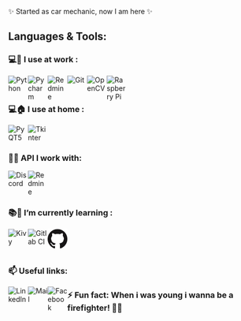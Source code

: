 ✨ Started as car mechanic, now I am here ✨


## Languages & Tools:
### 💻🔭 I use at work :
   
  <img align="left" alt="Python" width="40px" src="https://applover.pl/wp-content/uploads/2020/01/kisspng-python-computer-icons-programming-language-executa-5d0f0aa7c78fb3.0414836115612668558174-1024x1024.png" />
  <img align="left" alt="Pycharm" width="40px" src="https://upload.wikimedia.org/wikipedia/commons/thumb/1/1d/PyCharm_Icon.svg/150px-PyCharm_Icon.svg.png" />
  <img align="left" alt="Redmine" width="40px" src="https://emojis.slackmojis.com/emojis/images/1467306771/633/redmine.png?1467306771" />
  <img align="left" alt="Git" width="40px" src="http://upload.wikimedia.org/wikipedia/commons/thumb/3/3f/Git_icon.svg/256px-Git_icon.svg.png" />
  <img align="left" alt="OpenCV" width="40px" src="https://upload.wikimedia.org/wikipedia/commons/thumb/3/32/OpenCV_Logo_with_text_svg_version.svg/1200px-OpenCV_Logo_with_text_svg_version.svg.png" />
  <img align="left" alt="Raspberry Pi" width="40px" src="https://my.raspberrypi.org/favicon.ico" />
   
<br />
<br />

### 💻🏠 I use at home :
   <img align="left" alt="PyQT5" width="40px" src="https://encrypted-tbn0.gstatic.com/images?q=tbn:ANd9GcR-GbeIIyVBFyIepWO9bySXmHYf9d1KLZejPg&usqp=CAU" />
   <img align="left" alt="Tkinter" width="40px" src="https://wingware.com/images/large-feather.png" />
<br />
<br />

### 👨‍💻 API I work with:
   <img align="left" alt="Discord" width="40px" src="https://discord.com/assets/322c936a8c8be1b803cd94861bdfa868.png" />
   <img align="left" alt="Redmine" width="40px" src="https://emojis.slackmojis.com/emojis/images/1467306771/633/redmine.png?1467306771" />
<br />
<br />   
<br />

### 📚🌱 I’m currently learning :
  <img align="left" alt="Kivy" width="40px" src="http://kivy.org/logos/kivy-logo-black-256.png" />
  <img align="left" alt="Gitlab CI" width="40px" src="https://con.jaktestowac.pl/wp-content/uploads/posts/qe2019-media/gitlab-ci-cd-logo_2x.png" />
  <img align="left" alt="GitHub" width="40px" src="https://raw.githubusercontent.com/github/explore/78df643247d429f6cc873026c0622819ad797942/topics/github/github.png" />
<br />
<br />
<br />

### 📫 Useful links:
 <a href="https://www.linkedin.com/in/filip-laszczak/">
<img align="left" alt="LinkedIn" width="40px" src="https://aux.iconspalace.com/uploads/linkedin-flat-icon-256.png" />
 </a>
 
 <a href="mailto:filip.laszczak.1997@gmail.com">
<img align="left" alt="Mail" width="40px" src="https://www.google.com/gmail/about/static/images/logo-gmail.png" />
 </a>
 
 <a href="https://www.facebook.com/profile.php?id=100009720006434">
<img align="left" alt="Facebook" width="40px" src="https://net-studio.pl/wp-content/uploads/2019/02/facebook.png" />
 </a>


### ⚡ Fun fact: When i was young i wanna be a firefighter! 👨‍🚒

